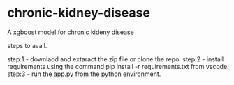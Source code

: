 # chronic-kidney-disease
A xgboost model for chronic kideny disease

steps to avail.

step:1 - downlaod and extaract the zip file or clone the repo.
step:2 - install requirements using the command pip install -r requirements.txt from vscode
step:3 - run the app.py from the python environment.
